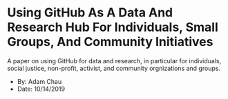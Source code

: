 # Using GitHub As A Data And Research Hub For Individuals, Small Groups, And Community Initiatives
A paper on using GitHub for data and research, in particular for individuals, social justice, non-profit, activist, and community orgnizations and groups.

- By: Adam Chau
- Date: 10/14/2019
